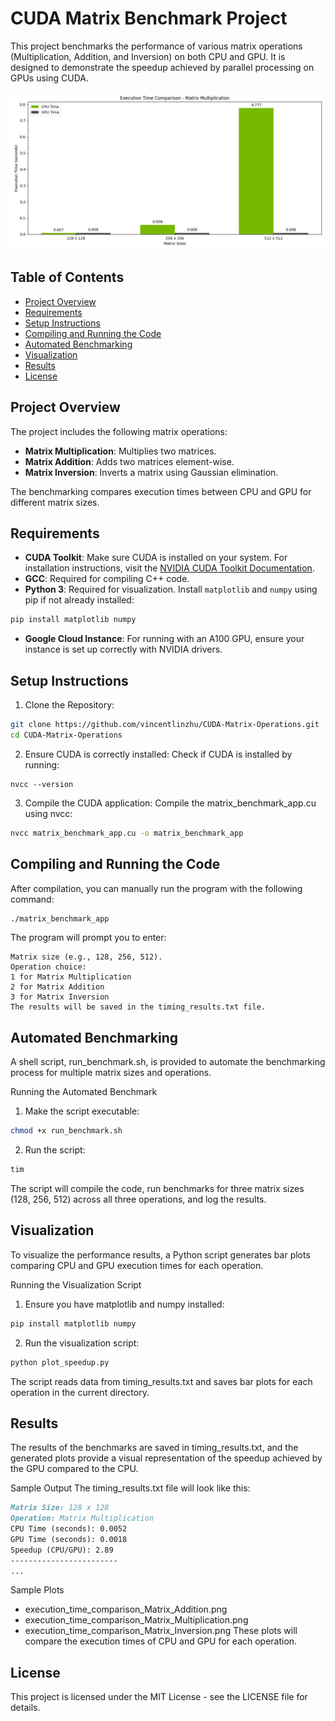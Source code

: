 # CUDA Matrix Benchmark Project

This project benchmarks the performance of various matrix operations (Multiplication, Addition, and Inversion) on both CPU and GPU. It is designed to demonstrate the speedup achieved by parallel processing on GPUs using CUDA.

![Speedup Results Matrix Multiplication](./execution_time_comparison_Matrix_Multiplication.png)

## Table of Contents

- [Project Overview](#project-overview)
- [Requirements](#requirements)
- [Setup Instructions](#setup-instructions)
- [Compiling and Running the Code](#compiling-and-running-the-code)
- [Automated Benchmarking](#automated-benchmarking)
- [Visualization](#visualization)
- [Results](#results)
- [License](#license)

## Project Overview

The project includes the following matrix operations:
- **Matrix Multiplication**: Multiplies two matrices.
- **Matrix Addition**: Adds two matrices element-wise.
- **Matrix Inversion**: Inverts a matrix using Gaussian elimination.

The benchmarking compares execution times between CPU and GPU for different matrix sizes.

## Requirements

- **CUDA Toolkit**: Make sure CUDA is installed on your system. For installation instructions, visit the [NVIDIA CUDA Toolkit Documentation](https://developer.nvidia.com/cuda-toolkit).
- **GCC**: Required for compiling C++ code.
- **Python 3**: Required for visualization. Install `matplotlib` and `numpy` using pip if not already installed:
```bash
pip install matplotlib numpy
```
- **Google Cloud Instance**: For running with an A100 GPU, ensure your instance is set up correctly with NVIDIA drivers.


## Setup Instructions

1. Clone the Repository:
```bash
git clone https://github.com/vincentlinzhu/CUDA-Matrix-Operations.git
cd CUDA-Matrix-Operations
```

2. Ensure CUDA is correctly installed: Check if CUDA is installed by running:
```
nvcc --version
```

3. Compile the CUDA application: Compile the matrix_benchmark_app.cu using nvcc:
```bash
nvcc matrix_benchmark_app.cu -o matrix_benchmark_app
```

## Compiling and Running the Code

After compilation, you can manually run the program with the following command:

```bash
./matrix_benchmark_app
```

The program will prompt you to enter:

    Matrix size (e.g., 128, 256, 512).
    Operation choice:
    1 for Matrix Multiplication
    2 for Matrix Addition
    3 for Matrix Inversion
    The results will be saved in the timing_results.txt file.

## Automated Benchmarking

A shell script, run_benchmark.sh, is provided to automate the benchmarking process for multiple matrix sizes and operations.

Running the Automated Benchmark
1. Make the script executable:
```bash
chmod +x run_benchmark.sh
```

2. Run the script:
```bash
tim
```

The script will compile the code, run benchmarks for three matrix sizes (128, 256, 512) across all three operations, and log the results.

## Visualization

To visualize the performance results, a Python script generates bar plots comparing CPU and GPU execution times for each operation.

Running the Visualization Script
1. Ensure you have matplotlib and numpy installed:
```bash
pip install matplotlib numpy
```

2. Run the visualization script:
```bash
python plot_speedup.py
```

The script reads data from timing_results.txt and saves bar plots for each operation in the current directory.

## Results

The results of the benchmarks are saved in timing_results.txt, and the generated plots provide a visual representation of the speedup achieved by the GPU compared to the CPU.

Sample Output
The timing_results.txt file will look like this:
```markdown
Matrix Size: 128 x 128
Operation: Matrix Multiplication
CPU Time (seconds): 0.0052
GPU Time (seconds): 0.0018
Speedup (CPU/GPU): 2.89
------------------------
...
```

Sample Plots
- execution_time_comparison_Matrix_Addition.png
- execution_time_comparison_Matrix_Multiplication.png
- execution_time_comparison_Matrix_Inversion.png
These plots will compare the execution times of CPU and GPU for each operation.

## License

This project is licensed under the MIT License - see the LICENSE file for details.